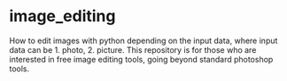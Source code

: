 # image_editing
How to edit images with python depending on the input data, where input data can be 1. photo, 2. picture. This repository is for those who are interested in free image editing tools, going beyond standard photoshop tools. 

